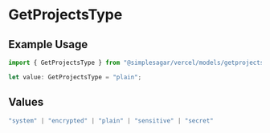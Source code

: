 # GetProjectsType

## Example Usage

```typescript
import { GetProjectsType } from "@simplesagar/vercel/models/getprojectsop.js";

let value: GetProjectsType = "plain";
```

## Values

```typescript
"system" | "encrypted" | "plain" | "sensitive" | "secret"
```